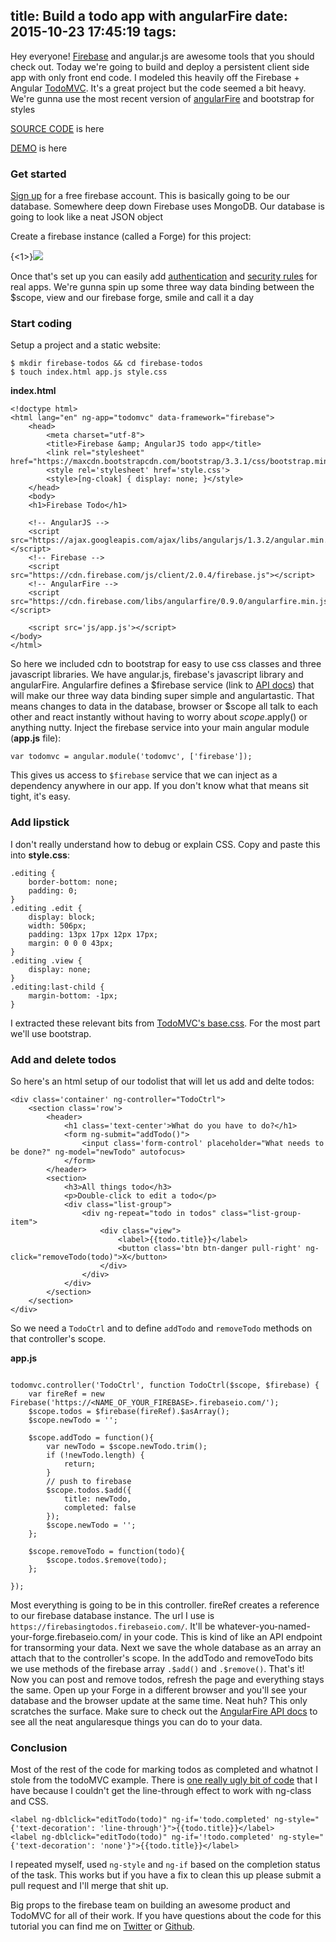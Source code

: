 title: Build a todo app with angularFire
date: 2015-10-23 17:45:19
tags:
---

Hey everyone! [Firebase](https://www.firebase.com/) and angular.js are awesome tools that you should check out. Today we're going to build and deploy a persistent client side app with only front end code. I modeled this heavily off the Firebase + Angular [TodoMVC](https://github.com/tastejs/todomvc/tree/master/examples/firebase-angular). It's a great project but the code seemed a bit heavy. We're gunna use the most recent version of [angularFire](https://www.firebase.com/docs/web/libraries/angular/)  and bootstrap for styles

[SOURCE CODE](https://github.com/jasonshark/angularFire-todo) is here

[DEMO](https://firebasingtodos.firebaseapp.com/) is here

<!-- more -->

### Get started
[Sign up](https://www.firebase.com/signup/) for a free firebase account. This is basically going to be our database. Somewhere deep down Firebase uses MongoDB. Our database is going to look like a neat JSON object

Create a firebase instance (called a Forge) for this project:

{<1>}![](/content/images/2014/12/Screen-Shot-2014-12-27-at-2-02-59-PM.png)

Once that's set up you can easily add [authentication](https://www.firebase.com/docs/web/libraries/angular/api.html#angularfire-user-authentication-and-management) and [security rules](https://www.firebase.com/docs/security/guide/) for real apps. We're gunna spin up some three way data binding between the $scope, view and our firebase forge, smile and call it a day

### Start coding

Setup a project and a static website:
```
$ mkdir firebase-todos && cd firebase-todos
$ touch index.html app.js style.css
```

**index.html**
```
<!doctype html>
<html lang="en" ng-app="todomvc" data-framework="firebase">
	<head>
		<meta charset="utf-8">
		<title>Firebase &amp; AngularJS todo app</title>
		<link rel="stylesheet" href="https://maxcdn.bootstrapcdn.com/bootstrap/3.3.1/css/bootstrap.min.css">
		<style rel='stylesheet' href='style.css'>
		<style>[ng-cloak] { display: none; }</style>
	</head>
	<body>
	<h1>Firebase Todo</h1>

	<!-- AngularJS -->
	<script src="https://ajax.googleapis.com/ajax/libs/angularjs/1.3.2/angular.min.js"></script>
	<!-- Firebase -->
	<script src="https://cdn.firebase.com/js/client/2.0.4/firebase.js"></script>
	<!-- AngularFire -->
	<script src="https://cdn.firebase.com/libs/angularfire/0.9.0/angularfire.min.js"></script>

	<script src='js/app.js'></script>
</body>
</html>
```
So here we included cdn to bootstrap for easy to use css classes and three javascript libraries. We have angular.js, firebase's javascript library and angularFire. Angularfire defines a $firebase service (link to [API docs](https://www.firebase.com/docs/web/libraries/angular/api.html)) that will make our three way data binding super simple and angulartastic. That means changes to data in the database, browser or $scope all talk to each other and react instantly without having to worry about $scope.$apply() or anything nutty. Inject the firebase service into your main angular module (**app.js** file):
```
var todomvc = angular.module('todomvc', ['firebase']);
```
This gives us access to `$firebase` service that we can inject as a dependency anywhere in our app. If you don't know what that means sit tight, it's easy.

### Add lipstick
I don't really understand how to debug or explain CSS. Copy and paste this into **style.css**:

```
.editing {
	border-bottom: none;
	padding: 0;
}
.editing .edit {
	display: block;
	width: 506px;
	padding: 13px 17px 12px 17px;
	margin: 0 0 0 43px;
}
.editing .view {
	display: none;
}
.editing:last-child {
	margin-bottom: -1px;
}
```
I extracted these relevant bits from [TodoMVC's base.css](https://github.com/tastejs/todomvc/blob/master/examples/firebase-angular/bower_components/todomvc-common/base.css). For the most part we'll use bootstrap.

### Add and delete todos
So here's an html setup of our todolist that will let us add and delte todos:

```
<div class='container' ng-controller="TodoCtrl">
	<section class='row'>
		<header>
			<h1 class='text-center'>What do you have to do?</h1>
			<form ng-submit="addTodo()">
				<input class='form-control' placeholder="What needs to be done?" ng-model="newTodo" autofocus>
			</form>
		</header>
		<section>
			<h3>All things todo</h3>
			<p>Double-click to edit a todo</p>
			<div class="list-group">
				<div ng-repeat="todo in todos" class="list-group-item">
					<div class="view">
						<label>{{todo.title}}</label>
						<button class='btn btn-danger pull-right' ng-click="removeTodo(todo)">X</button>
					</div>
				</div>
			</div>
		</section>
	</section>
</div>
```
So we need a `TodoCtrl` and to define `addTodo` and `removeTodo` methods on that controller's scope.

**app.js**
```

todomvc.controller('TodoCtrl', function TodoCtrl($scope, $firebase) {
	var fireRef = new Firebase('https://<NAME_OF_YOUR_FIREBASE>.firebaseio.com/');
	$scope.todos = $firebase(fireRef).$asArray();
	$scope.newTodo = '';

	$scope.addTodo = function(){
		var newTodo = $scope.newTodo.trim();
		if (!newTodo.length) {
			return;
		}
		// push to firebase
		$scope.todos.$add({
			title: newTodo,
			completed: false
		});
		$scope.newTodo = '';
	};
    
	$scope.removeTodo = function(todo){
		$scope.todos.$remove(todo);
	};

});
```

Most everything is going to be in this controller. fireRef creates a reference to our firebase database instance. The url I use is `https://firebasingtodos.firebaseio.com/`. It'll be whatever-you-named-your-forge.firebaseio.com/ in your code. This is kind of like an API endpoint for transorming your data. Next we save the whole database as an array an attach that to the controller's scope. In the addTodo and removeTodo bits we use methods of the firebase array `.$add()` and `.$remove()`. That's it! Now you can post and remove todos, refresh the page and everything stays the same. Open up your Forge in a different browser and you'll see your database and the browser update at the same time. Neat huh? This only scratches the surface. Make sure to check out the [AngularFire API docs](https://www.firebase.com/docs/web/libraries/angular/api.html) to see all the neat angularesque things you can do to your data.

### Conclusion

Most of the rest of the code for marking todos as completed and whatnot I stole from the todoMVC example. There is [one really ugly bit of code](https://github.com/jasonshark/angularFire-todo/blob/master/index.html) that I have because I couldn't get the line-through effect to work with ng-class and CSS.

```
<label ng-dblclick="editTodo(todo)" ng-if='todo.completed' ng-style="{'text-decoration': 'line-through'}">{{todo.title}}</label>
<label ng-dblclick="editTodo(todo)" ng-if='!todo.completed' ng-style="{'text-decoration': 'none'}">{{todo.title}}</label>
```

I repeated myself, used `ng-style` and `ng-if` based on the completion status of the task. This works but if you have a fix to clean this up please submit a pull request and I'll merge that shit up.


Big props to the firebase team on building an awesome product and TodoMVC for all of their work. If you have questions about the code for this tutorial you can find me on [Twitter](https://twitter.com/cleechtech) or [Github](https://github.com/jasonshark).

